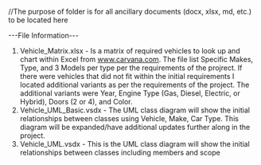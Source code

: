 //The purpose of folder is for all ancillary documents (docx, xlsx, md, etc.) to be located here

---File Information---
1. Vehicle_Matrix.xlsx - Is a matrix of required vehicles to look up and chart within Excel from www.carvana.com. The file list Specific Makes, Type, and 3 Models per type per the requirements of the projrect. If there were vehicles that did not fit within the initial requirements I located additional variants as per the requirements of the project. The additional variants were Year, Engine Type (Gas, Diesel, Electric, or Hybrid), Doors (2 or 4), and Color.  
2. Vehicle_UML_Basic.vsdx - The UML class diagram will show the initial relationships between classes using Vehicle, Make, Car Type. This diagram will be expanded/have additional updates further along in the project.
3. Vehicle_UML.vsdx - This is the UML class diagram will show the initial relationships between classes including members and scope
